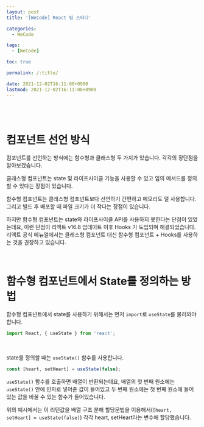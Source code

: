 ```yaml
---
layout: post
title: '[WeCode] React 팀 스터디'

categories:
  - WeCode

tags:
  - [WeCode]

toc: true

permalink: /:title/

date: 2021-12-02T16:11:08+0900
lastmod: 2021-12-02T16:11:08+0900
---
```


<br>
<br>

# 컴포넌트 선언 방식

컴포넌트를 선언하는 방식에는 함수형과 클래스형 두 가지가 있습니다. 각각의 장단점을 알아보겠습니다.

클래스형 컴포넌트는 state 및 라이프사이클 기능을 사용할 수 있고 임의 메서드를 정의할 수 있다는 장점이 있습니다.

함수형 컴포넌트는 클래스형 컴포넌트보다 선언하기 간편하고 메모리도 덜 사용합니다. 그리고 빌드 후 배포할 때 파일 크기가 더 작다는 장점이 있습니다.

하지만 함수형 컴포넌트는 state와 라이프사이클 API를 사용하지 못한다는 단점이 있었는데요, 이런 단점이 리액트 v16.8 업데이트 이후 Hooks 가 도입되며 해결되었습니다. 리액트 공식 메뉴얼에서는 클래스형 컴포넌트 대신 함수형 컴포넌트 + Hooks를 사용하는 것을 권장하고 있습니다.

<br>

# 함수형 컴포넌트에서 State를 정의하는 방법

함수형 컴포넌트에서 state를 사용하기 위해서는 먼저 `import`로 `useState`를 불러와야 합니다.

```jsx
import React, { useState } from 'react';
```

<br>

state를 정의할 때는 `useState()` 함수를 사용합니다.

```jsx
const [heart, setHeart] = useState(false);
```

`useState()` 함수를 호출하면 배열이 반환되는데요, 배열의 첫 번째 원소에는 `useState()` 안에 인자로 넣어준 값이 들어있고 두 번째 원소에는 첫 번째 원소에 들어있는 값을 바꿀 수 있는 함수가 들어있습니다.

위의 예시에서는 이 리턴값을 배열 구조 분해 할당문법을 이용해서(`[heart, setHeart] = useState(false)`) 각각 heart, setHeart라는 변수에 할당했습니다.
